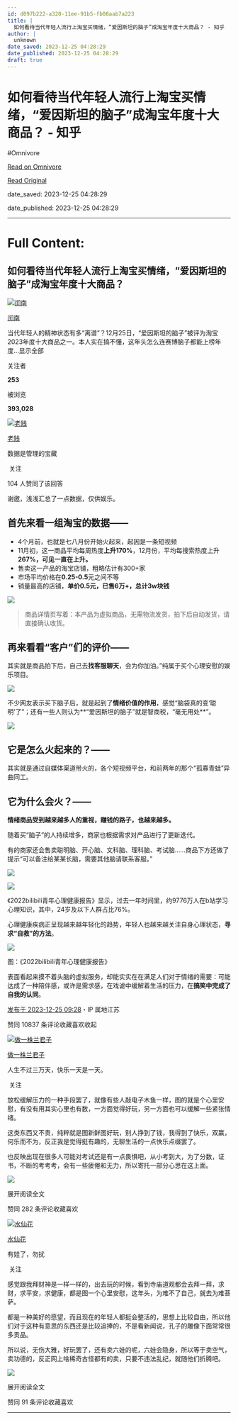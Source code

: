 ```yaml
---
id: d097b222-a320-11ee-91b5-fb08aab7a223
title: |
  如何看待当代年轻人流行上淘宝买情绪，“爱因斯坦的脑子”成淘宝年度十大商品？ - 知乎
author: |
  unknown
date_saved: 2023-12-25 04:28:29
date_published: 2023-12-25 04:28:29
draft: true
---
```


# 如何看待当代年轻人流行上淘宝买情绪，“爱因斯坦的脑子”成淘宝年度十大商品？ - 知乎
#Omnivore

[Read on Omnivore](https://omnivore.app/me/-18ca0f0c4f4)

[Read Original](https://www.zhihu.com/question/636500148/answer/3338071987)

date_saved: 2023-12-25 04:28:29

date_published: 2023-12-25 04:28:29

--- 

# Full Content: 

## 如何看待当代年轻人流行上淘宝买情绪，“爱因斯坦的脑子”成淘宝年度十大商品？

[![闰南](https://proxy-prod.omnivore-image-cache.app/0x0,sumUOsU7D7Zb8BK22sF8sHnsmiqGURdTeMcIakQ0OiAo/https://pic1.zhimg.com/v2-a1d37243e56d78659fb2de3a8cdcf63a_l.jpg?source=1def8aca)](https://www.zhihu.com/people/da-xue-pi-de-chun-tian)

[闰南](https://www.zhihu.com/people/da-xue-pi-de-chun-tian)

当代年轻人的精神状态有多“离谱”？12月25日，“爱因斯坦的脑子”被评为淘宝2023年度十大商品之一。本人实在搞不懂，这年头怎么连赛博脑子都能上榜年度…显示全部 ​

关注者

**253**

被浏览

**393,028**

[![老贱](https://proxy-prod.omnivore-image-cache.app/0x0,sIlAY1q1Nf4_u99Pm_gyPaGZoRsZkb2eCk2C7MUbtJVE/https://picx.zhimg.com/v2-265665108987c51a488e8247f58dad5c_l.jpg?source=2c26e567)](https://www.zhihu.com/people/jeannette-51)

[老贱](https://www.zhihu.com/people/jeannette-51)

数据是管理的宝藏

​ 关注

104 人赞同了该回答

谢邀，浅浅汇总了一点数据，仅供娱乐。

## 首先来看一组淘宝的数据——

* 4个月前，也就是七八月份开始火起来，起因是一条短视频
* 11月初，这一商品平均每周热度**上升170%**，12月份，平均每搜索热度上升**267%，可见一直在上升。**
* 售卖这一产品的淘宝店铺，粗略估计有300+家
* 市场平均价格在**0.25-0.5**元之间不等
* 销量最高的店铺，**单价0.5元，已售6万+，总计3w块钱**

![](https://proxy-prod.omnivore-image-cache.app/1080x2337,svcWbQmnEf0SY9oQWUwblk_yReJ5-nzy3Z-hzYRQPDrw/https://pic1.zhimg.com/50/v2-90348486f8734454c8269bfd48b582e6_720w.jpg?source=2c26e567)

> 商品详情页写着：本产品为虚拟商品，无需物流发货，拍下后自动发货，请直接确认收货。

## 再来看看“客户”们的评价——

其实就是商品拍下后，自己去**找客服聊天**，会为你加油。”纯属于买个心理安慰的娱乐项目。

![](https://proxy-prod.omnivore-image-cache.app/1220x2700,sScGlzoaxFR_Pl7Zjtffy568d3LQv_RIK2RgS2uqXJEM/https://pic1.zhimg.com/50/v2-43a7c649633d1f6ad589ab6916f31ed0_720w.jpg?source=2c26e567)

不少网友表示买下脑子后，就是起到了**情绪价值的作用**，感觉“脑袋真的变‘聪明’了”；还有一些人则认为**“爱因斯坦的脑子”就是智商税，“毫无用处**”。

![](https://proxy-prod.omnivore-image-cache.app/348x210,sEK6rdsMOAQ9qVZ8DzC8880mnEiUGouTUlQQGokl9wsA/https://pica.zhimg.com/50/v2-32a9420787473f95c1c7f5171ca39794_720w.jpg?source=2c26e567)

## 它是怎么火起来的？——

其实就是通过自媒体渠道带火的，各个短视频平台，和前两年的那个“孤寡青蛙”异曲同工。

## 它为什么会火？——

**情绪商品受到越来越多人的重视，赚钱的路子，也越来越多。**

随着买“脑子”的人持续增多，商家也根据需求对产品进行了更新迭代。

有的商家还会售卖聪明脑、开心脑、文科脑、理科脑、考试脑……商品下方还做了提示“可以备注给某某长脑，需要其他脑请联系客服。”

![](https://proxy-prod.omnivore-image-cache.app/1000x1417,sjy7C8eqymz4AvSdAz-XJgN9SeoLkHKSz-Vvhc0MW5UI/https://pica.zhimg.com/50/v2-06678a72d4a36a301ca67385e5cf1bd5_720w.jpg?source=2c26e567)

![](https://proxy-prod.omnivore-image-cache.app/1080x1433,seBN3k3G-RJWfRjxQNBnzi2O-DL9fwhr2w5e3HYdJVC4/https://picx.zhimg.com/50/v2-15848dc06f4b41423281dc22d11388df_720w.jpg?source=2c26e567)

《2022bilibili青年心理健康报告》显示，过去一年时间里，约9776万人在b站学习心理知识，其中，24岁及以下人群占比76%。

心理健康疾病正呈现越来越年轻化的趋势，年轻人也越来越关注自身心理状态，**寻求“自救”的方法**。

![](https://proxy-prod.omnivore-image-cache.app/842x1470,sy2RG-G_kJWtPpf0_mUV84SU95MykFR9K2Cswg0JLtaI/https://picx.zhimg.com/50/v2-fd51a0cbf5f4dced88e6a9ceeff7b60b_720w.jpg?source=2c26e567)

图：《2022bilibili青年心理健康报告》

表面看起来摸不着头脑的虚拟服务，却能实实在在满足人们对于情绪的需要：可能达成了一种陪伴感，或许是需求感，在戏谑中缓解着生活的压力，在**搞笑中完成了自我的认同**。

[发布于 2023-12-25 09:28](https://www.zhihu.com/question/636500148/answer/3338071987)・IP 属地江苏

​赞同 108​​37 条评论​收藏​喜欢收起​

[![做一株兰君子](https://proxy-prod.omnivore-image-cache.app/0x0,ssH7fxSWYEeL3_2LnO_Rvp9080MK2Pcz5wR-s87Hh8tw/https://pic1.zhimg.com/v2-d9e6efb0f4ac08d620ed93e2966aae74_l.jpg?source=1def8aca)](https://www.zhihu.com/people/chou-guai-84-75)

[做一株兰君子](https://www.zhihu.com/people/chou-guai-84-75)

人生不过三万天，快乐一天是一天。

​ 关注

放松缓解压力的一种手段罢了，就像有些人敲电子木鱼一样，图的就是个心里安慰，有没有用其实心里也有数，一方面觉得好玩，另一方面也可以缓解一些紧张情绪。

这类东西又不贵，纯粹就是图新鲜图好玩，别人挣到了钱，我得到了快乐，双赢，何乐而不为，反正我是觉得挺有趣的，无聊生活的一点快乐点缀罢了。

也反映出现在很多人可能对考试还是有一点畏惧吧，从小考到大，为了分数，证书，不断的考考考，会有一些疲倦和无力，所以寄托一部分心思在这上面。

![](https://proxy-prod.omnivore-image-cache.app/720x720,sVWxwvCkukHgHtIJh8hdeAtbMDkIrr5CueeV4KnZPgQU/https://picx.zhimg.com/50/v2-6cb6016fe1c75c7195b3dc348d3e451c_720w.jpg?source=1def8aca)

展开阅读全文​

​赞同 28​​2 条评论​收藏​喜欢

[![水仙花](https://proxy-prod.omnivore-image-cache.app/0x0,srcXLy55JmfqYQzrRuNbTZ7IdVV2T-JlZT0zx0Q0Ok0Y/https://picx.zhimg.com/v2-db597ec71286554859ba1e0d10005cec_l.jpg?source=1def8aca)](https://www.zhihu.com/people/yun-hua-duo-36)

[水仙花](https://www.zhihu.com/people/yun-hua-duo-36)

有娃了，勿扰

​ 关注

感觉跟我拜财神是一样一样的，出去玩的时候，看到寺庙道观都会去拜一拜，求财，求平安，求健康，都是图一个心里安慰，这年头，为难不了自己，就去为难菩萨。

都是一种美好的愿望，而且现在的年轻人都挺会整活的，思想上比较自由，所以他们对于这种有意思的东西还是比较追捧的，不是看新闻说，孔子的雕像下面常常很多贡品。

所以说，无伤大雅，好玩罢了，还有卖六娃的呢，六娃会隐身，所以等于卖空气，卖功德的，反正网上啥稀奇古怪都有的卖，只要不违法乱纪，就随他们折腾吧。

![](https://proxy-prod.omnivore-image-cache.app/473x473,s18SpGkQ2NHYRJ0XtBBTXnBL_g0LahY8I-lKnR8Mf19Q/https://picx.zhimg.com/50/v2-b9c503f70a56fa3ebf41f4a051bf0431_720w.jpg?source=1def8aca)

展开阅读全文​

​赞同 9​​1 条评论​收藏​喜欢

---

